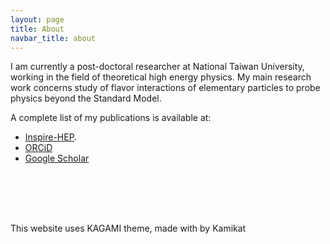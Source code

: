 ```yaml
---
layout: page
title: About
navbar_title: about
---
```


I am currently a post-doctoral researcher at National Taiwan University, working in the field of theoretical high energy physics. My main research work concerns study of flavor interactions of elementary particles to probe physics beyond the Standard Model.

A complete list of my publications is available at:
- [Inspire-HEP](https://inspirehep.net/authors/1418749). 
- [ORCiD](https://orcid.org/0000-0001-6051-2495)
- [Google Scholar](https://scholar.google.com/citations?user=T7OmqrMAAAAJ&hl)


<div style="position: relative;height: 100px;">    
    <div style="position: absolute; bottom: 2px;">
      <div class="credits">
        This website uses KAGAMI theme, made with <i class="icon-heart"></i> by Kamikat
      </div>
    </div>
</div>

